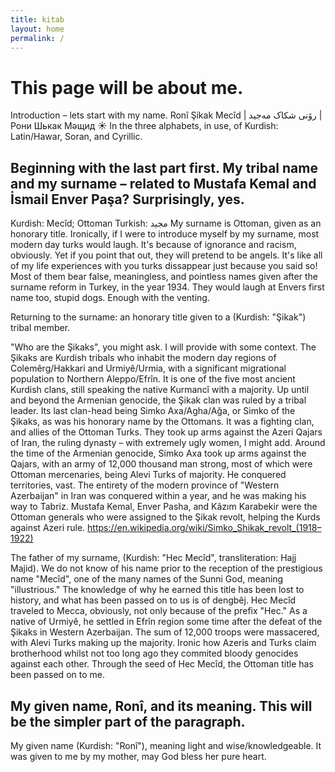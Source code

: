```yaml
---
title: kitab
layout: home
permalink: /
---
```

# This page will be about me. 
Introduction – lets start with my name. 
Ronî Şikak Mecîd | رۆنی شکاک مەجید | Рони Шькак Мәщид ☀️ In the three alphabets, in use, of Kurdish: Latin/Hawar, Soran, and Cyrillic.
## Beginning with the last part first. My tribal name and my surname – related to Mustafa Kemal and İsmail Enver Paşa? Surprisingly, yes.
Kurdish: Mecîd; Ottoman Turkish: مجید
My surname is Ottoman, given as an honorary title. Ironically, if I were to introduce myself by my surname, most modern day turks would laugh. It's because of ignorance and racism, obviously. Yet if you point that out, they will pretend to be angels. It's like all of my life experiences with you turks dissappear just because you said so! Most of them bear false, meaningless, and pointless names given after the surname reform in Turkey, in the year 1934. They would laugh at Envers first name too, stupid dogs. Enough with the venting.

Returning to the surname: an honorary title given to a (Kurdish: "Şikak") tribal member. 

"Who are the Şikaks", you might ask. I will provide with some context.
The Şikaks are Kurdish tribals who inhabit the modern day regions of Colemêrg/Hakkari and Urmiyê/Urmia, with a significant migrational population to Northern Aleppo/Efrîn. It is one of the five most ancient Kurdish clans, still speaking the native Kurmancî with a majority. Up until and beyond the Armenian genocide, the Şikak clan was ruled by a tribal leader. Its last clan-head being Simko Axa/Agha/Ağa, or Simko of the Şikaks, as was his honorary name by the Ottomans. It was a fighting clan, and allies of the Ottoman Turks. They took up arms against the Azeri Qajars of Iran, the ruling dynasty – with extremely ugly women, I might add. Around the time of the Armenian genocide, Simko Axa took up arms against the Qajars, with an army of 12,000 thousand man strong, most of which were Ottoman mercenaries, being Alevi Turks of majority. He conquered territories, vast. The entirety of the modern province of "Western Azerbaijan" in Iran was conquered within a year, and he was making his way to Tabriz. Mustafa Kemal, Enver Pasha, and Kâzım Karabekir were the Ottoman generals who were assigned to the Şikak revolt, helping the Kurds against Azeri rule. 
https://en.wikipedia.org/wiki/Simko_Shikak_revolt_(1918–1922)

The father of my surname, (Kurdish: "Hec Mecîd", transliteration: Hajj Majid). We do not know of his name prior to the reception of the prestigious name "Mecîd", one of the many names of the Sunni God, meaning "illustrious." The knowledge of why he earned this title has been lost to history, and what has been passed on to us is of dengbêj. Hec Mecîd traveled to Mecca, obviously, not only because of the prefix "Hec." As a native of Urmiyê, he settled in Efrîn region some time after the defeat of the Şikaks in Western Azerbaijan. The sum of 12,000 troops were massacered, with Alevi Turks making up the majority. Ironic how Azeris and Turks claim brotherhood whilst not too long ago they commited bloody genocides against each other. Through the seed of Hec Mecîd, the Ottoman title has been passed on to me. 

## My given name, Ronî, and its meaning. This will be the simpler part of the paragraph. 
My given name (Kurdish: "Ronî"), meaning light and wise/knowledgeable. It was given to me by my mother, may God bless her pure heart.
